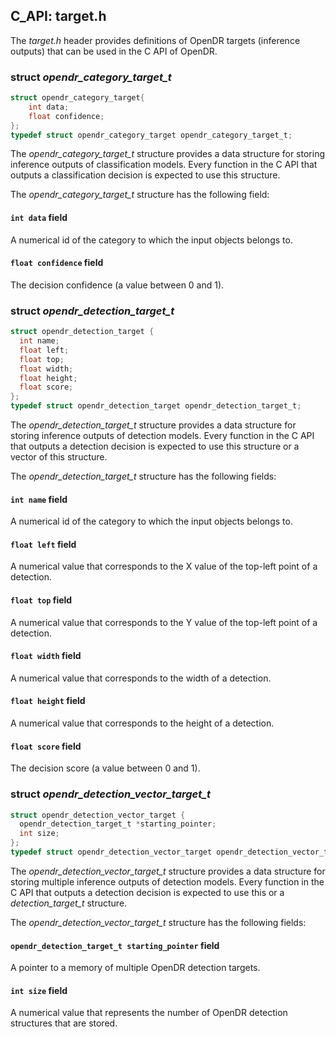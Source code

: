 ## C_API: target.h


The *target.h* header provides definitions of OpenDR targets (inference outputs) that can be used in the C API of OpenDR.

### struct *opendr_category_target_t*
```C
struct opendr_category_target{
    int data;
    float confidence;
};
typedef struct opendr_category_target opendr_category_target_t;
```


The *opendr_category_target_t* structure provides a data structure for storing inference outputs of classification models.
Every function in the C API that outputs a classification decision is expected to use this structure.

The *opendr_category_target_t* structure has the following field:

#### `int data` field

A numerical id of the category to which the input objects belongs to.

#### `float confidence` field

The decision confidence (a value between 0 and 1).


### struct *opendr_detection_target_t*
```C
struct opendr_detection_target {
  int name;
  float left;
  float top;
  float width;
  float height;
  float score;
};
typedef struct opendr_detection_target opendr_detection_target_t;
```


The *opendr_detection_target_t* structure provides a data structure for storing inference outputs of detection models.
Every function in the C API that outputs a detection decision is expected to use this structure or a vector of this structure.

The *opendr_detection_target_t* structure has the following fields:

#### `int name` field

A numerical id of the category to which the input objects belongs to.

#### `float left` field

A numerical value that corresponds to the X value of the top-left point of a detection.

#### `float top` field

A numerical value that corresponds to the Y value of the top-left point of a detection.

#### `float width` field

A numerical value that corresponds to the width of a detection.

#### `float height` field

A numerical value that corresponds to the height of a detection.

#### `float score` field

The decision score (a value between 0 and 1).


### struct *opendr_detection_vector_target_t*
```C
struct opendr_detection_vector_target {
  opendr_detection_target_t *starting_pointer;
  int size;
};
typedef struct opendr_detection_vector_target opendr_detection_vector_target_t;
```


The *opendr_detection_vector_target_t* structure provides a data structure for storing multiple inference outputs of detection models.
Every function in the C API that outputs a detection decision is expected to use this or a *detection_target_t* structure.

The *opendr_detection_vector_target_t* structure has the following fields:

#### `opendr_detection_target_t starting_pointer` field

A pointer to a memory of multiple OpenDR detection targets.

#### `int size` field

A numerical value that represents the number of OpenDR detection structures that are stored.
